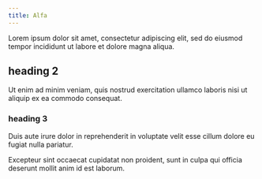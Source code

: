 ```yaml
---
title: Alfa
---
```


Lorem ipsum dolor sit amet, consectetur adipiscing elit, sed do eiusmod tempor incididunt ut labore et dolore magna aliqua.

## heading 2

Ut enim ad minim veniam, quis nostrud exercitation ullamco laboris nisi ut aliquip ex ea commodo consequat.

### heading 3

Duis aute irure dolor in reprehenderit in voluptate velit esse cillum dolore eu fugiat nulla pariatur.

Excepteur sint occaecat cupidatat non proident, sunt in culpa qui officia deserunt mollit anim id est laborum.
